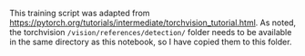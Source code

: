 This training script was adapted from https://pytorch.org/tutorials/intermediate/torchvision_tutorial.html. As noted, the torchvision `/vision/references/detection/` folder needs to be available in the same directory as this notebook, so I have copied them to this folder. 